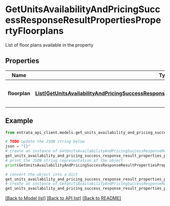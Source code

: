 # GetUnitsAvailabilityAndPricingSuccessResponseResultPropertiesPropertyFloorplans

List of floor plans available in the property

## Properties

Name | Type | Description | Notes
------------ | ------------- | ------------- | -------------
**floorplan** | [**List[GetUnitsAvailabilityAndPricingSuccessResponseResultPropertiesPropertyFloorplansFloorplanInner]**](GetUnitsAvailabilityAndPricingSuccessResponseResultPropertiesPropertyFloorplansFloorplanInner.md) | List of floor plans for the property | 

## Example

```python
from entrata_api_client.models.get_units_availability_and_pricing_success_response_result_properties_property_floorplans import GetUnitsAvailabilityAndPricingSuccessResponseResultPropertiesPropertyFloorplans

# TODO update the JSON string below
json = "{}"
# create an instance of GetUnitsAvailabilityAndPricingSuccessResponseResultPropertiesPropertyFloorplans from a JSON string
get_units_availability_and_pricing_success_response_result_properties_property_floorplans_instance = GetUnitsAvailabilityAndPricingSuccessResponseResultPropertiesPropertyFloorplans.from_json(json)
# print the JSON string representation of the object
print(GetUnitsAvailabilityAndPricingSuccessResponseResultPropertiesPropertyFloorplans.to_json())

# convert the object into a dict
get_units_availability_and_pricing_success_response_result_properties_property_floorplans_dict = get_units_availability_and_pricing_success_response_result_properties_property_floorplans_instance.to_dict()
# create an instance of GetUnitsAvailabilityAndPricingSuccessResponseResultPropertiesPropertyFloorplans from a dict
get_units_availability_and_pricing_success_response_result_properties_property_floorplans_from_dict = GetUnitsAvailabilityAndPricingSuccessResponseResultPropertiesPropertyFloorplans.from_dict(get_units_availability_and_pricing_success_response_result_properties_property_floorplans_dict)
```
[[Back to Model list]](../README.md#documentation-for-models) [[Back to API list]](../README.md#documentation-for-api-endpoints) [[Back to README]](../README.md)



